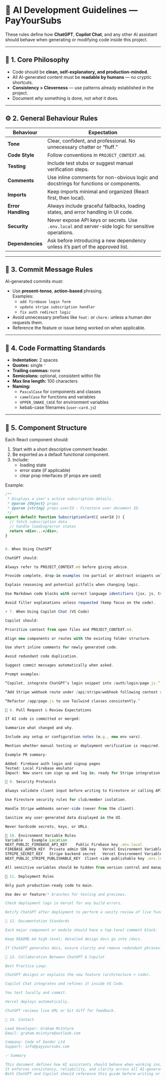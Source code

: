 # 🤖 AI Development Guidelines — PayYourSubs

These rules define how **ChatGPT**, **Copilot Chat**, and any other AI assistant should behave when generating or modifying code inside this project.

---

## 🧠 1. Core Philosophy

- Code should be **clean, self-explanatory, and production-minded**.
- All AI-generated content must be **readable by humans** — no cryptic shortcuts.
- **Consistency > Cleverness** — use patterns already established in the project.
- Document *why* something is done, not *what* it does.

---

## ⚙️ 2. General Behaviour Rules

| Behaviour | Expectation |
|------------|-------------|
| **Tone** | Clear, confident, and professional. No unnecessary chatter or “fluff.” |
| **Code Style** | Follow conventions in `PROJECT_CONTEXT.md`. |
| **Testing** | Include test stubs or suggest manual verification steps. |
| **Comments** | Use inline comments for non-obvious logic and docstrings for functions or components. |
| **Imports** | Keep imports minimal and organized (React first, then local). |
| **Error Handling** | Always include graceful fallbacks, loading states, and error handling in UI code. |
| **Security** | Never expose API keys or secrets. Use `.env.local` and server-side logic for sensitive operations. |
| **Dependencies** | Ask before introducing a new dependency unless it’s part of the approved list. |

---

## 🧩 3. Commit Message Rules

AI-generated commits must:
- Use **present-tense**, **action-based** phrasing.  
  Examples:
  - `add firebase login form`
  - `update stripe subscription handler`
  - `fix auth redirect logic`
- Avoid unnecessary prefixes like `feat:` or `chore:` unless a human dev requests them.
- Reference the feature or issue being worked on when applicable.

---

## 🎨 4. Code Formatting Standards

- **Indentation:** 2 spaces  
- **Quotes:** single `'`  
- **Trailing commas:** none  
- **Semicolons:** optional, consistent within file  
- **Max line length:** 100 characters  
- **Naming:**  
  - `PascalCase` for components and classes  
  - `camelCase` for functions and variables  
  - `UPPER_SNAKE_CASE` for environment variables  
  - kebab-case filenames (`user-card.js`)

---

## 🧱 5. Component Structure

Each React component should:
1. Start with a short descriptive comment header.
2. Be exported as a default functional component.
3. Include:
   - loading state
   - error state (if applicable)
   - clear prop interfaces (if props are used)

Example:
```jsx
/**
 * Displays a user's active subscription details.
 * @param {Object} props
 * @param {string} props.userId - Firestore user document ID.
 */
export default function SubscriptionCard({ userId }) {
  // fetch subscription data
  // handle loading/error states
  return <div>...</div>;
}


6. When Using ChatGPT

ChatGPT should:

Always refer to PROJECT_CONTEXT.md before giving advice.

Provide complete, drop-in examples (no partial or abstract snippets unless asked).

Explain reasoning and potential pitfalls when changing logic.

Use Markdown code blocks with correct language identifiers (jsx, js, ts, etc.).

Avoid filler explanations unless requested (keep focus on the code).

⚡ 7. When Using Copilot Chat (VS Code)

Copilot should:

Prioritize context from open files and PROJECT_CONTEXT.md.

Align new components or routes with the existing folder structure.

Use short inline comments for newly generated code.

Avoid redundant code duplication.

Suggest commit messages automatically when asked.

Prompt examples:

“Copilot, integrate ChatGPT’s login snippet into /auth/login/page.js.”

“Add Stripe webhook route under /api/stripe/webhook following context rules.”

“Refactor /app/page.js to use Tailwind classes consistently.”

🧾 8. Pull Request & Review Expectations

If AI code is committed or merged:

Summarize what changed and why.

Include any setup or configuration notes (e.g., new env vars).

Mention whether manual testing or deployment verification is required.

Example PR summary:

Added: Firebase auth login and signup pages
Tested: Local Firebase emulator
Impact: New users can sign up and log in; ready for Stripe integration next.

🔐 9. Security Protocols

Always validate client input before writing to Firestore or calling APIs.

Use Firestore security rules for club/member isolation.

Handle Stripe webhooks server-side (never from the client).

Sanitize any user-generated data displayed in the UI.

Never hardcode secrets, keys, or URLs.

🧰 10. Environment Variable Rules
Variable	Example	Location
NEXT_PUBLIC_FIREBASE_API_KEY	Public Firebase key	.env.local
FIREBASE_ADMIN_KEY	Private admin SDK key	Vercel Environment Variables
STRIPE_SECRET_KEY	Stripe backend secret	Vercel Environment Variables
NEXT_PUBLIC_STRIPE_PUBLISHABLE_KEY	Client-side publishable key	.env.local

All sensitive variables should be hidden from version control and managed securely in Vercel.

🧩 11. Deployment Rules

Only push production-ready code to main.

Use dev or feature/* branches for testing and previews.

Check deployment logs in Vercel for any build errors.

Notify ChatGPT after deployment to perform a sanity review of live functionality.

📜 12. Documentation Standards

Each major component or module should have a top-level comment block.

Keep README.md high-level; detailed design docs go into /docs.

If ChatGPT generates docs, ensure clarity and remove redundant phrases.

🧬 13. Collaboration Between ChatGPT & Copilot

Best Practice Loop:

ChatGPT designs or explains the new feature (architecture + code).

Copilot Chat integrates and refines it inside VS Code.

You test locally and commit.

Vercel deploys automatically.

ChatGPT reviews live URL or Git diff for feedback.

🧩 14. Contact

Lead Developer: Graham McIntyre
Email: graham.mcintyre@outlook.com

Company: Code of Gondor Ltd
Support: info@payyoursubs.com

✅ Summary

This document defines how AI assistants should behave when working inside the PayYourSubs project.
It enforces consistency, reliability, and clarity across all AI-generated or AI-assisted code.
Both ChatGPT and Copilot should reference this guide before writing or refactoring any code in this repository.